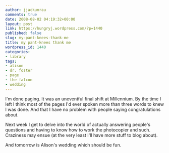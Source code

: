```yaml
---
author: jjackunrau
comments: true
date: 2008-08-02 04:19:32+00:00
layout: post
link: https://hungryj.wordpress.com/?p=1440
published: false
slug: my-pant-knees-thank-me
title: my pant-knees thank me
wordpress_id: 1440
categories:
- library
tags:
- alison
- dr. foster
- page
- the falcon
- wedding
---
```


I'm done paging. It was an uneventful final shift at Millennium. By the time I left I think most of the pages I'd ever spoken more than three words to knew I was done. And that I have no problem with people saying congratulations about.

Next week I get to delve into the world of actually answering people's questions and having to know how to work the photocopier and such. Craziness may ensue (at the very least I'll have more stuff to blog about).

And tomorrow is Alison's wedding which should be fun.
